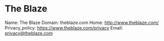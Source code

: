 
# The Blaze

Name: The Blaze
Domain: theblaze.com
Home: http://www.theblaze.com/
Privacy_policy: https://www.theblaze.com/privacy
Email: privacy@theblaze.com
